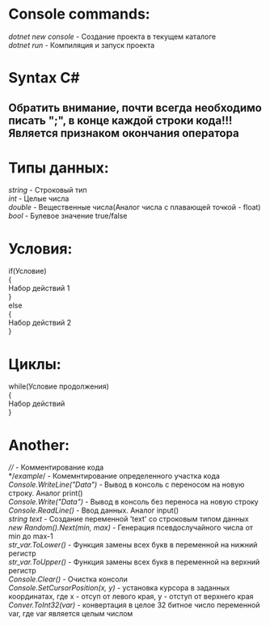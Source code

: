 # Console commands:

*dotnet new console*	-	Создание проекта в текущем каталоге  
*dotnet run*	-	Компиляция и запуск проекта  


# Syntax C#

## Обратить внимание, почти всегда необходимо писать ";", в конце каждой строки кода!!! Является признаком окончания оператора  

# Типы данных:

*string*	-	Строковый тип  
*int*	-	Целые числа  
*double*	-	Вещественные числа(Аналог числа с плавающей точкой - float)  
*bool* - Булевое значение true/false  

# Условия:

if(Условие)  
{  
	Набор действий 1  
}  
else  
{  
	Набор действий 2  
}  

# Циклы:

while(Условие продолжения)  
{  
	Набор действий  
}  

# Another:

*//*	-	Комментирование кода  
*/*example*/	-	Комемнтирование определенного участка кода  
*Console.WriteLine("Data")*	-	Вывод в консоль с переносом на новую строку. Аналог print()  
*Console.Write("Data")*	-	Вывод в консоль без переноса на новую строку  
*Console.ReadLine()*	-	Ввод данных. Аналог input()  
*string text*	-	Создание переменной 'text' со строковым типом данных  
*new Random().Next(min, max)*	-	Генерация псевдослучайного числа от min до max-1  
*str_var.ToLower()*	-	Функция замены всех букв в переменной на нижний регистр  
*str_var.ToUpper()*	-	Функция замены всех букв в переменной на верхний регистр  
*Console.Clear()*	-	Очистка консоли  
*Console.SetCursorPosition(x, y)* - установка курсора в заданных координатах, где x - отсуп от левого края, y - отступ от верхнего края  
*Conver.ToInt32(var)*	-	конвертация в целое 32 битное число переменной var, где var является целым числом  
